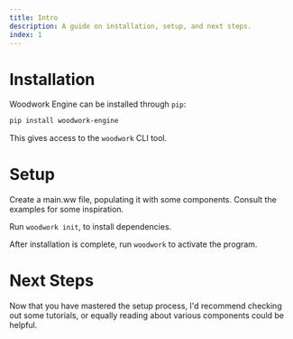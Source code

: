 ```yaml
---
title: Intro
description: A guide on installation, setup, and next steps.
index: 1
---
```


# Installation
Woodwork Engine can be installed through `pip`:

```bash
pip install woodwork-engine
```

This gives access to the `woodwork` CLI tool.

# Setup
Create a main.ww file, populating it with some components. Consult the examples for some inspiration.

Run `woodwork init`, to install dependencies.

After installation is complete, run `woodwork` to activate the program.

# Next Steps
Now that you have mastered the setup process, I'd recommend checking out some tutorials, or equally reading about various components could be helpful.
